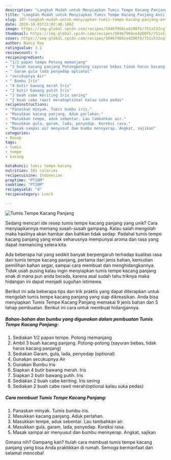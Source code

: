 ```yaml
---
description: "Langkah Mudah untuk Menyiapkan Tumis Tempe Kacang Panjang Anti Gagal"
title: "Langkah Mudah untuk Menyiapkan Tumis Tempe Kacang Panjang Anti Gagal"
slug: 197-langkah-mudah-untuk-menyiapkan-tumis-tempe-kacang-panjang-anti-gagal
date: 2020-10-01T21:02:40.186Z
image: https://img-global.cpcdn.com/recipes/50467968ce4200fb/751x532cq70/tumis-tempe-kacang-panjang-foto-resep-utama.jpg
thumbnail: https://img-global.cpcdn.com/recipes/50467968ce4200fb/751x532cq70/tumis-tempe-kacang-panjang-foto-resep-utama.jpg
cover: https://img-global.cpcdn.com/recipes/50467968ce4200fb/751x532cq70/tumis-tempe-kacang-panjang-foto-resep-utama.jpg
author: Nancy Ray
ratingvalue: 3.1
reviewcount: 9
recipeingredient:
- "1/2 papan tempe Potong memanjang"
- "3 buah kacang panjang Potongpotong sayuran bebas tidak harus kacang panjang"
- " Garam gula lada penyedap optional"
- "secukupnya Air"
- " Bumbu Iris"
- "4 butir bawang merah Iris"
- "2 butir bawang putih Iris"
- "2 buah cabe keriting Iris sering"
- "2 buah cabe rawit merahoptional kalau suka pedas"
recipeinstructions:
- "Panaskan minyak. Tumis bumbu iris."
- "Masukkan kacang panjang. Aduk perlahan."
- "Masukkan tempe, aduk sebentar. Lau tambahkan air."
- "Masukkan gula, garam, lada, penyedap. Koreksi rasa."
- "Masak sampai air menyusut dan bumbu mennyerap. Angkat, sajikan"
categories:
- Resep
tags:
- tumis
- tempe
- kacang

katakunci: tumis tempe kacang 
nutrition: 101 calories
recipecuisine: Indonesian
preptime: "PT10M"
cooktime: "PT30M"
recipeyield: "4"
recipecategory: Lunch

---
```



![Tumis Tempe Kacang Panjang](https://img-global.cpcdn.com/recipes/50467968ce4200fb/751x532cq70/tumis-tempe-kacang-panjang-foto-resep-utama.jpg)

Sedang mencari ide resep tumis tempe kacang panjang yang unik? Cara menyiapkannya memang susah-susah gampang. Kalau salah mengolah maka hasilnya akan hambar dan bahkan tidak sedap. Padahal tumis tempe kacang panjang yang enak seharusnya mempunyai aroma dan rasa yang dapat memancing selera kita.

Ada beberapa hal yang sedikit banyak berpengaruh terhadap kualitas rasa dari tumis tempe kacang panjang, pertama dari jenis bahan, kemudian pemilihan bahan segar, sampai cara membuat dan menghidangkannya. Tidak usah pusing kalau ingin menyiapkan tumis tempe kacang panjang enak di mana pun anda berada, karena asal sudah tahu triknya maka hidangan ini dapat menjadi suguhan istimewa.




Berikut ini ada beberapa tips dan trik praktis yang dapat diterapkan untuk mengolah tumis tempe kacang panjang yang siap dikreasikan. Anda bisa menyiapkan Tumis Tempe Kacang Panjang memakai 9 jenis bahan dan 5 tahap pembuatan. Berikut ini cara untuk membuat hidangannya.

<!--inarticleads1-->

##### Bahan-bahan dan bumbu yang digunakan dalam pembuatan Tumis Tempe Kacang Panjang:

1. Sediakan 1/2 papan tempe. Potong memanjang
1. Ambil 3 buah kacang panjang. Potong-potong (sayuran bebas, tidak harus kacang panjang)
1. Sediakan  Garam, gula, lada, penyedap (optional)
1. Gunakan secukupnya Air
1. Gunakan  Bumbu Iris
1. Siapkan 4 butir bawang merah. Iris
1. Siapkan 2 butir bawang putih. Iris
1. Sediakan 2 buah cabe keriting. Iris sering
1. Sediakan 2 buah cabe rawit merah(optional kalau suka pedas)




<!--inarticleads2-->

##### Cara membuat Tumis Tempe Kacang Panjang:

1. Panaskan minyak. Tumis bumbu iris.
1. Masukkan kacang panjang. Aduk perlahan.
1. Masukkan tempe, aduk sebentar. Lau tambahkan air.
1. Masukkan gula, garam, lada, penyedap. Koreksi rasa.
1. Masak sampai air menyusut dan bumbu mennyerap. Angkat, sajikan




Gimana nih? Gampang kan? Itulah cara membuat tumis tempe kacang panjang yang bisa Anda praktikkan di rumah. Semoga bermanfaat dan selamat mencoba!
